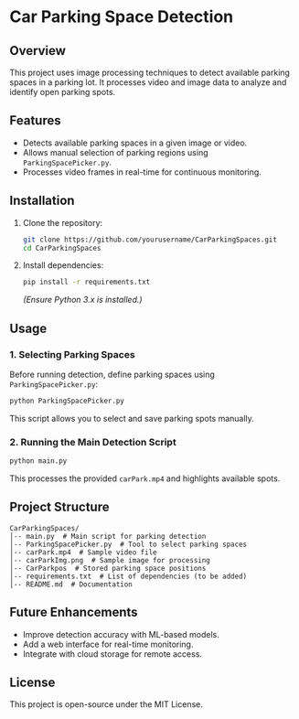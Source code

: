 # Car Parking Space Detection

## Overview
This project uses image processing techniques to detect available parking spaces in a parking lot. It processes video and image data to analyze and identify open parking spots.

## Features
- Detects available parking spaces in a given image or video.
- Allows manual selection of parking regions using `ParkingSpacePicker.py`.
- Processes video frames in real-time for continuous monitoring.

## Installation
1. Clone the repository:
   ```bash
   git clone https://github.com/yourusername/CarParkingSpaces.git
   cd CarParkingSpaces
   ```
2. Install dependencies:
   ```bash
   pip install -r requirements.txt
   ```
   *(Ensure Python 3.x is installed.)*

## Usage
### 1. Selecting Parking Spaces
Before running detection, define parking spaces using `ParkingSpacePicker.py`:
   ```bash
   python ParkingSpacePicker.py
   ```
This script allows you to select and save parking spots manually.

### 2. Running the Main Detection Script
   ```bash
   python main.py
   ```
This processes the provided `carPark.mp4` and highlights available spots.

## Project Structure
```
CarParkingSpaces/
│-- main.py  # Main script for parking detection
│-- ParkingSpacePicker.py  # Tool to select parking spaces
│-- carPark.mp4  # Sample video file
│-- carParkImg.png  # Sample image for processing
│-- CarParkpos  # Stored parking space positions
│-- requirements.txt  # List of dependencies (to be added)
│-- README.md  # Documentation
```

## Future Enhancements
- Improve detection accuracy with ML-based models.
- Add a web interface for real-time monitoring.
- Integrate with cloud storage for remote access.

## License
This project is open-source under the MIT License.

